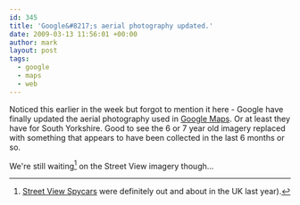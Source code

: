 ```yaml
---
id: 345
title: 'Google&#8217;s aerial photography updated.'
date: 2009-03-13 11:56:01 +00:00
author: mark
layout: post
tags:
  - google
  - maps
  - web
---
```

Noticed this earlier in the week but forgot to mention it here - Google have finally updated the aerial photography used in [Google Maps](http://maps.google.co.uk/). Or at least they have for South Yorkshire. Good to see the 6 or 7 year old imagery replaced with something that appears to have been collected in the last 6 months or so.

We're still waiting[^fn-spycars] on the Street View imagery though...

[^fn-spycars]:[Street View Spycars](http://www.theregister.co.uk/2008/07/15/google_spycar_map/) were definitely out and about in the UK last year).
